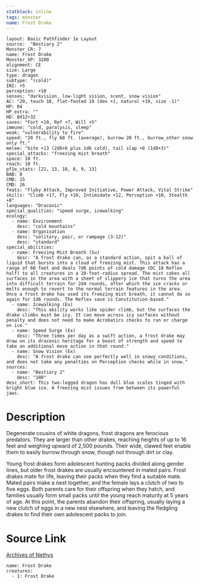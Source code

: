 ```yaml
---
statblock: inline
tags: monster
name: Frost Drake
---
```

```statblock
layout: Basic Pathfinder 1e Layout
source:  "Bestiary 2"
Monster_CR: 7
name: Frost Drake
Monster_XP: 3200
alignment: CE
size: Large
type: dragon
subtype: "(cold)"
INI: +5
perception: +10
senses: "darkvision, low-light vision, scent, snow vision"
AC: "20, touch 10, flat-footed 19 (dex +1, natural +10, size -1)"
HP: 84
HP_extra: ""
HD: 8d12+32
saves: "Fort +10, Ref +7, Will +5"
immune: "cold, paralysis, sleep"
weak: "vulnerability to fire"
speed: "20 ft., fly 60 ft. (average), burrow 20 ft., burrow_other snow only ft."
melee: "bite +13 (2d6+6 plus 1d6 cold), tail slap +8 (1d8+3)"
special_attacks: "freezing mist breath"
space: 10 ft.
reach: 10 ft.
pf1e_stats: [22, 13, 18, 8, 9, 13]
BAB: 8
CMB: 15
CMD: 26
feats: "Flyby Attack, Improved Initiative, Power Attack, Vital Strike"
skills: "Climb +17, Fly +10, Intimidate +12, Perception +10, Stealth +8"
languages: "Draconic"
special_qualities: "speed surge, icewalking"
ecology:
  - name: Environment
    desc: "cold mountains"
  - name: Organisation
    desc: "solitary, pair, or rampage (3-12)"
    desc: "standard"
special_abilities:
  - name: Freezing Mist Breath (Su)
    desc: "A frost drake can, as a standard action, spit a ball of liquid that bursts into a cloud of freezing mist. This attack has a range of 60 feet and deals 7d6 points of cold damage (DC 18 Reflex half) to all creatures in a 20-foot-radius spread. The mist cakes all surfaces in the area with a sheet of slippery ice that turns the area into difficult terrain for 2d4 rounds, after which the ice cracks or melts enough to revert to the normal terrain features in the area. Once a frost drake has used its freezing mist breath, it cannot do so again for 1d6 rounds. The Reflex save is Constitution-based."
  - name: Icewalking (Ex)
    desc: "This ability works like spider climb, but the surfaces the drake climbs must be icy. It can move across icy surfaces without penalty and does not need to make Acrobatics checks to run or charge on ice."
  - name: Speed Surge (Ex)
    desc: "Three times per day as a swift action, a frost drake may draw on its draconic heritage for a boost of strength and speed to take an additional move action in that round."
  - name: Snow Vision (Ex)
    desc: "A frost drake can see perfectly well in snowy conditions, and does not take any penalties on Perception checks while in snow."
sources:
  - name: "Bestiary 2"
    desc: "108"
desc_short: This two-legged dragon has dull blue scales tinged with bright blue ice. A freezing mist issues from between its powerful jaws. 
```
# Description
Degenerate cousins of white dragons, frost dragons are ferocious predators. They are larger than other drakes, reaching heights of up to 16 feet and weighing upward of 2,500 pounds. Their wide, clawed feet enable them to easily burrow through snow, though not through dirt or clay. 

Young frost drakes form adolescent hunting packs divided along gender lines, but older frost drakes are usually encountered in mated pairs. Frost drakes mate for life, leaving their packs when they find a suitable mate. Mated pairs make a nest together, and the female lays a clutch of two to five eggs. Both parents care for their offspring when they hatch, and families usually form small packs until the young reach maturity at 5 years of age. At this point, the parents abandon their offspring, usually laying a new clutch of eggs in a new nest elsewhere, and leaving the fledgling drakes to find their own adolescent packs to join.
# Source Link
[Archives of Nethys](https://aonprd.com/MonsterDisplay.aspx?ItemName=Frost%20Drake)
```encounter-table
name: Frost Drake
creatures:
  - 1: Frost Drake
```
